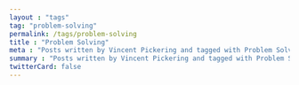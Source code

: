 ```yaml
---
layout : "tags"
tag: "problem-solving"
permalink: /tags/problem-solving
title : "Problem Solving"
meta : "Posts written by Vincent Pickering and tagged with Problem Solving"
summary : "Posts written by Vincent Pickering and tagged with Problem Solving"
twitterCard: false
---
```

